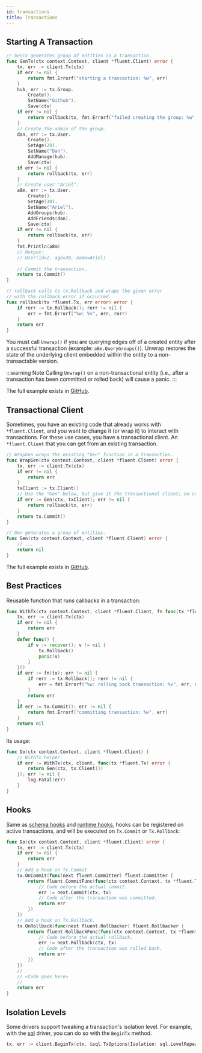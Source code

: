 ```yaml
---
id: transactions
title: Transactions
---
```


## Starting A Transaction

```go
// GenTx generates group of entities in a transaction.
func GenTx(ctx context.Context, client *fluent.Client) error {
	tx, err := client.Tx(ctx)
	if err != nil {
		return fmt.Errorf("starting a transaction: %w", err)
	}
	hub, err := tx.Group.
		Create().
		SetName("Github").
		Save(ctx)
	if err != nil {
		return rollback(tx, fmt.Errorf("failed creating the group: %w", err))
	}
	// Create the admin of the group.
	dan, err := tx.User.
		Create().
		SetAge(29).
		SetName("Dan").
		AddManage(hub).
		Save(ctx)
	if err != nil {
		return rollback(tx, err)
	}
	// Create user "Ariel".
	a8m, err := tx.User.
		Create().
		SetAge(30).
		SetName("Ariel").
		AddGroups(hub).
		AddFriends(dan).
		Save(ctx)
	if err != nil {
		return rollback(tx, err)
	}
	fmt.Println(a8m)
	// Output:
	// User(id=2, age=30, name=Ariel)
	
	// Commit the transaction.
	return tx.Commit()
}

// rollback calls to tx.Rollback and wraps the given error
// with the rollback error if occurred.
func rollback(tx *fluent.Tx, err error) error {
	if rerr := tx.Rollback(); rerr != nil {
		err = fmt.Errorf("%w: %v", err, rerr)
	}
	return err
}
```

You must call `Unwrap()` if you are querying edges off of a created entity after a successful transaction (example: `a8m.QueryGroups()`). Unwrap restores the state of the underlying client embedded within the entity to a non-transactable version. 

:::warning Note
Calling `Unwrap()` on a non-transactional entity (i.e., after a transaction has been committed or rolled back) will
cause a panic.
:::

The full example exists in [GitHub](https://github.com/usalko/fluent/tree/master/examples/traversal).

## Transactional Client

Sometimes, you have an existing code that already works with `*fluent.Client`, and you want to change it (or wrap it)
to interact with transactions. For these use cases, you have a transactional client. An `*fluent.Client` that you can
get from an existing transaction.

```go
// WrapGen wraps the existing "Gen" function in a transaction.
func WrapGen(ctx context.Context, client *fluent.Client) error {
	tx, err := client.Tx(ctx)
	if err != nil {
		return err
	}
	txClient := tx.Client()
	// Use the "Gen" below, but give it the transactional client; no code changes to "Gen".
	if err := Gen(ctx, txClient); err != nil {
		return rollback(tx, err)
	}
	return tx.Commit()
}

// Gen generates a group of entities.
func Gen(ctx context.Context, client *fluent.Client) error {
	// ...
	return nil
}
```

The full example exists in [GitHub](https://github.com/usalko/fluent/tree/master/examples/traversal).

## Best Practices

Reusable function that runs callbacks in a transaction:

```go
func WithTx(ctx context.Context, client *fluent.Client, fn func(tx *fluent.Tx) error) error {
	tx, err := client.Tx(ctx)
	if err != nil {
		return err
	}
	defer func() {
		if v := recover(); v != nil {
			tx.Rollback()
			panic(v)
		}
	}()
	if err := fn(tx); err != nil {
		if rerr := tx.Rollback(); rerr != nil {
			err = fmt.Errorf("%w: rolling back transaction: %v", err, rerr)
		}
		return err
	}
	if err := tx.Commit(); err != nil {
		return fmt.Errorf("committing transaction: %w", err)
	}
	return nil
}
```

Its usage:

```go
func Do(ctx context.Context, client *fluent.Client) {
	// WithTx helper.
	if err := WithTx(ctx, client, func(tx *fluent.Tx) error {
		return Gen(ctx, tx.Client())
	}); err != nil {
		log.Fatal(err)
	}
}
```

## Hooks

Same as [schema hooks](hooks.md#schema-hooks) and [runtime hooks](hooks.md#runtime-hooks), hooks can be registered on
active transactions, and will be executed on `Tx.Commit` or `Tx.Rollback`:

```go
func Do(ctx context.Context, client *fluent.Client) error {
    tx, err := client.Tx(ctx)
    if err != nil {
        return err
    }
    // Add a hook on Tx.Commit.
    tx.OnCommit(func(next fluent.Committer) fluent.Committer {
        return fluent.CommitFunc(func(ctx context.Context, tx *fluent.Tx) error {
            // Code before the actual commit.
            err := next.Commit(ctx, tx)
            // Code after the transaction was committed.
            return err
        })
    })
    // Add a hook on Tx.Rollback.
    tx.OnRollback(func(next fluent.Rollbacker) fluent.Rollbacker {
        return fluent.RollbackFunc(func(ctx context.Context, tx *fluent.Tx) error {
            // Code before the actual rollback.
            err := next.Rollback(ctx, tx)
            // Code after the transaction was rolled back.
            return err
        })
    })
    //
    // <Code goes here>
    //
    return err
}
```

## Isolation Levels

Some drivers support tweaking a transaction's isolation level. For example, with the [sql](sql-integration.md) driver, you can do so with the `BeginTx` method.

```go
tx, err := client.BeginTx(ctx, &sql.TxOptions{Isolation: sql.LevelRepeatableRead})
```
